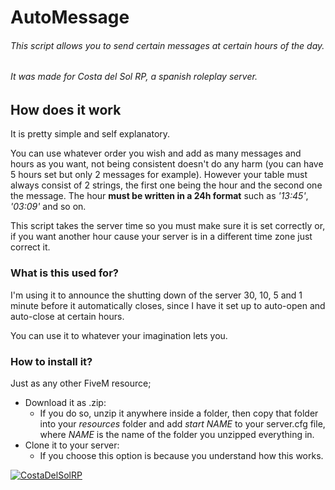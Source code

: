    # AutoMessage
###### _This script allows you to send certain messages at certain hours of the day._
###### _It was made for Costa del Sol RP, a spanish roleplay server._


## How does it work

It is pretty simple and self explanatory.

You can use whatever order you wish and add as many messages and hours as you want, not being consistent doesn't do any harm (you can have 5 hours set but only 2 messages for example). However your table must always consist of 2 strings, the first one being the hour and the second one the message. The hour **must be written in a 24h format** such as *'13:45'*, *'03:09'* and so on.

This script takes the server time so you must make sure it is set correctly or, if you want another hour cause your server is in a different time zone just correct it.

### What is this used for?

I'm using it to announce the shutting down of the server 30, 10, 5 and 1 minute before it automatically closes, since I have it set up to auto-open and auto-close at certain hours.

You can use it to whatever your imagination lets you.

### How to install it?

Just as any other FiveM resource;
- Download it as .zip: 
    - If you do so, unzip it anywhere inside a folder, then copy that folder into your _resources_ folder and add _start NAME_ to your server.cfg file, where _NAME_ is the name of the folder you unzipped everything in.
- Clone it to your server: 
    - If you choose this option is because you understand how this works.




[![CostaDelSolRP](https://pbs.twimg.com/profile_images/1347632557911904256/q1W8QQ8A_200x200.png)](http://www.costadelsolrp.xyz)
